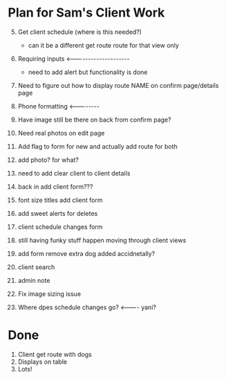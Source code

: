 # Plan for Sam's Client Work


5. Get client schedule (where is this needed?)
    * can it be a different get route route for that view only
10. Requiring inputs <--------------------
    * need to add alert but functionality is done
12. Need to figure out how to display route NAME on confirm page/details page
15. Phone formatting <--------
17. Have image still be there on back from confirm page?

19.  Need real photos on edit page
20. Add flag to form for new and actually add route for both
21. add photo? for what?
24. need to add clear client to client details
27. back in add client form???
28. font size titles add client form
29. add sweet alerts for deletes
33. client schedule changes form 
35. still having funky stuff happen moving through client views
36. add form remove extra dog added accidnetally?

22. client search 
23. admin note
11. Fix image sizing issue
18. Where dpes schedule changes go? <---- yani?



# Done
1. Client get route with dogs
2. Displays on table
3. Lots! 

